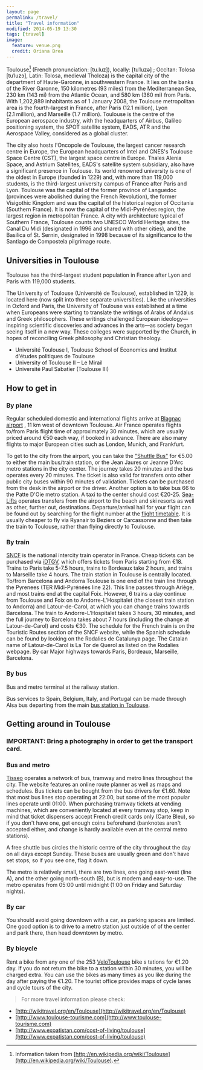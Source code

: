 ```yaml
---
layout: page
permalink: /travel/
title: "Travel information"
modified: 2014-05-19 13:30
tags: [travel]
image:
  feature: venue.png
  credit: Oriana Brea
---
```



Toulouse[^1] (French pronunciation: [tu.luz]), locally: [tuˈluzə] ; Occitan:
Tolosa [tuˈluzɔ], Latin: Tolosa, medieval Tholoza) is the capital city of the
department of Haute-Garonne, in southwestern France. It lies on the banks of
the River Garonne, 150 kilometres (93 miles) from the Mediterranean Sea, 230 km
(143 mi) from the Atlantic Ocean, and 580 km (360 mi) from Paris. With
1,202,889 inhabitants as of 1 January 2008, the Toulouse metropolitan area is
the fourth-largest in France, after Paris (12.1 million), Lyon (2.1 million),
and Marseille (1.7 million).  Toulouse is the centre of the European aerospace
industry, with the headquarters of Airbus, Galileo positioning system, the SPOT
satellite system, EADS, ATR and the Aerospace Valley, considered as a global
cluster.

The city also hosts l'Oncopole de Toulouse, the largest cancer research centre
in Europe, the European headquarters of Intel and CNES's Toulouse Space Centre
(CST), the largest space centre in Europe. Thales Alenia Space, and Astrium
Satellites, EADS's satellite system subsidiary, also have a significant
presence in Toulouse. Its world renowned university is one of the oldest in
Europe (founded in 1229) and, with more than 119,000 students, is the
third-largest university campus of France after Paris and Lyon.  Toulouse
was the capital of the former province of Languedoc (provinces were abolished
during the French Revolution), the former Visigothic Kingdom and was the
capital of the historical region of Occitania (Southern France). It is now the
capital of the Midi-Pyrénées region, the largest region in metropolitan France.
A city with architecture typical of Southern France, Toulouse counts two UNESCO
World Heritage sites, the Canal Du Midi (designated in 1996 and shared with
other cities), and the Basilica of St. Sernin, designated in 1998 because of
its significance to the Santiago de Compostela pilgrimage route.

## Universities in Toulouse

Toulouse has the third-largest student population in France after Lyon and
Paris with 119,000 students.

The University of Toulouse (Université de Toulouse), established in 1229, is
located here (now split into three separate universities). Like the
universities in Oxford and Paris, the University of Toulouse was established at
a time when Europeans were starting to translate the writings of Arabs of
Andalus and Greek philosophers. These writings challenged European
ideology—inspiring scientific discoveries and advances in the arts—as society
began seeing itself in a new way. These colleges were supported by the Church,
in hopes of reconciling Greek philosophy and Christian theology.

* Université Toulouse I, Toulouse School of Economics and Institut d'études
politiques de Toulouse
* University of Toulouse II – Le Mirail
* Université Paul Sabatier (Toulouse III)

## How to get in

### By plane
Regular scheduled domestic and international flights arrive at [Blagnac airport](http://www.toulouse.aeroport.fr/) , 11 km west of downtown Toulouse.
Air France operates flights to/from Paris flight time of approximately 30
minutes, which are usually priced around €50 each way, if booked in advance.
There are also many flights to major European cities such as London, Munich,
and Frankfurt.

To get to the city from the airport, you can take the ["Shuttle Bus"](http://www.toulouse.aeroport.fr/airport/access-transport-car-park/access/public-transportation/navette-city-centre)
for €5.00 to either the main bus/train station, or the Jean Jaures or Jeanne
D'Arc metro stations in the city center. The journey takes 20 minutes and the
bus operates every 20 minutes. The ticket is also valid for transfers onto
other public city buses within 90 minutes of validation. Tickets can be
purchased from the desk in the airport or the driver. Another option is to take
bus 66 to the Patte D'Oie metro station. A taxi to the center should cost
€20-25.  [Sea-Lifts](http://www.sea-lifts.com/Airports/Toulouse-Airport.aspx)
operates transfers from the airport to the beach and ski resorts as well as
other, further out, destinations.  Departure/arrival hall for your flight can
be found out by searching for the flight number at the
[flight timetable](http://www.toulouse.aeroport.fr/en/passagers/infos-vols/liste-destinations).
It is usually cheaper to fly via Ryanair to Beziers or Carcassonne and then
take the train to Toulouse, rather than flying directly to Toulouse.

### By train
[SNCF](http://www.voyages-sncf.com/) is the national intercity train operator
in France. Cheap tickets can be purchased via [iDTGV](http://www.idtgv.fr/),
which offers tickets from Paris starting from €18.  Trains to Paris take 5-7.5
hours, trains to Bordeaux take 2 hours, and trains to Marseille take 4 hours.
The train station in Toulouse is centrally located.  To/from Barcelona and
Andorra Toulouse is one end of the train line through the Pyrenees (TER
Midi-Pyrénées line 22). This line passes through Ariège, and most trains end at
the capital Foix. However, 6 trains a day continue from Toulouse and Foix on to
Andorre-L'Hospitalet (the closest train station to Andorra) and
Latour-de-Carol, at which you can change trains towards Barcelona. The train to
Andorre-L'Hospitalet takes 3 hours, 30 minutes, and the full journey to
Barcelona takes about 7 hours (including the change at Latour-de-Carol) and
costs €30.  The schedule for the French train is on the Touristic Routes
section of the SNCF website, while the Spanish schedule can be found by looking
on the Rodalies de Catalunya page. The Catalan name of Latour-de-Carol is La
Tor de Querol as listed on the Rodalies webpage.  By car Major highways towards
Paris, Bordeaux, Marseille, Barcelona.

### By bus
Bus and metro terminal at the railway station.

Bus services to Spain, Belgium, Italy, and Portugal can be made through Alsa
bus departing from the main
[bus station in Toulouse](http://www.alsa.es/portal/site/Alsa/?portal.alsa.request.locale=en_GB).

## Getting around in Toulouse

### IMPORTANT: Bring a photography in order to get the transport card.

### Bus and metro

[Tisseo](http://www.tisseo.fr/) operates a network of bus, tramway and metro
lines throughout the city. The website features an online route planner as well
as maps and schedules. Bus tickets can be bought from the bus drivers for
€1.60. Note that most bus lines stop operating at 22:00, but some of the most
popular lines operate until 01:00. When purchasing tramway tickets at vending
machines, which are conveniently located at every tramway stop, keep in mind
that ticket dispensers accept French credit cards only (Carte Bleu), so if you
don't have one, get enough coins beforehand (banknotes aren't accepted either,
and change is hardly available even at the central metro stations).

A free shuttle bus circles the historic centre of the city throughout the day
on all days except Sunday. These buses are usually green and don't have set
stops, so if you see one, flag it down.

The metro is relatively small, there are two lines, one going east-west (line
A), and the other going north-south (B), but is modern and easy-to-use. The
metro operates from 05:00 until midnight (1:00 on Friday and Saturday nights).

### By car

You should avoid going downtown with a car, as parking spaces are limited. One
good option is to drive to a metro station just outside of of the center and
park there, then head downtown by metro.

### By bicycle

Rent a bike from any one of the 253
[VeloToulouse](http://www.velo.toulouse.fr/) bike s tations for €1.20 day. If
you do not return the bike to a station within 30 minutes, you will be charged
extra. You can use the bikes as many times as you like during the day after
paying the €1.20.  The tourist office provides maps of cycle lanes and cycle
tours of the city.

> For more travel information please check:

* [http://wikitravel.org/en/Toulouse](http://wikitravel.org/en/Toulouse)
* [http://www.toulouse-tourisme.com](http://www.toulouse-tourisme.com)
* [http://www.expatistan.com/cost-of-living/toulouse](http://www.expatistan.com/cost-of-living/toulouse)

[^1]: Information taken from [http://en.wikipedia.org/wiki/Toulouse](http://en.wikipedia.org/wiki/Toulouse).
